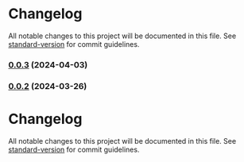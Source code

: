 # Changelog

All notable changes to this project will be documented in this file. See [standard-version](https://github.com/conventional-changelog/standard-version) for commit guidelines.

### [0.0.3](https://github.com/Celerway/labrador/compare/v0.0.2...v0.0.3) (2024-04-03)

### [0.0.2](https://github.com/Celerway/labrador/compare/v0.0.1...v0.0.2) (2024-03-26)

# Changelog

All notable changes to this project will be documented in this file. See [standard-version](https://github.com/conventional-changelog/standard-version) for commit guidelines.
